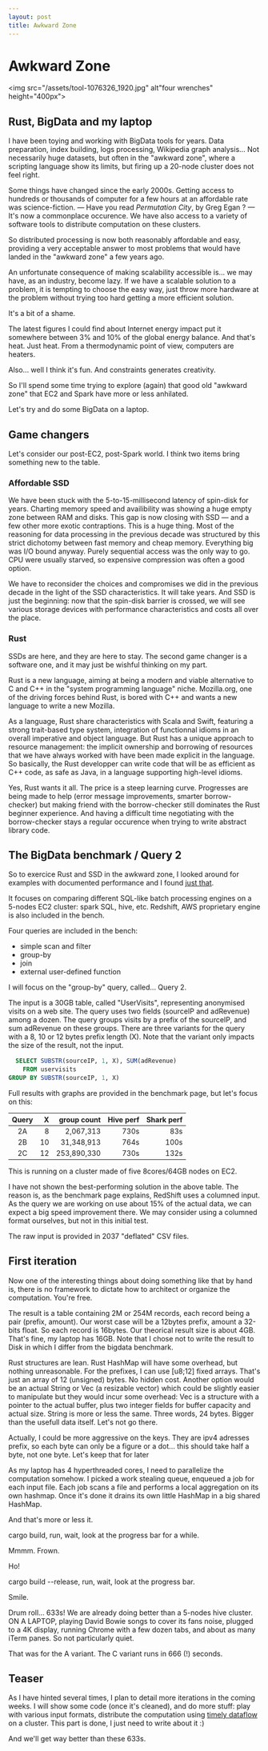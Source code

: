 ```yaml
---
layout: post
title: Awkward Zone
---
```


# Awkward Zone

<img src="/assets/tool-1076326_1920.jpg" alt"four wrenches" height="400px">

## Rust, BigData and my laptop

I have been toying and working with BigData tools for years. Data preparation,
index building, logs processing, Wikipedia graph analysis...
Not necessarily huge
datasets, but often in the "awkward zone", where a scripting language show its
limits, but firing up a 20-node cluster does not feel right.

Some things have changed since the early 2000s. Getting access to hundreds or
thousands of computer for a few hours at an affordable rate was
science-fiction. — Have you read _Permutation City_, by Greg Egan ? — 
It's now a commonplace occurence. We have also access to
a variety of software tools to distribute computation on these clusters.

So distributed processing is now both reasonably affordable and easy, providing
a very acceptable answer to most problems that would have landed in the
"awkward zone" a few years ago.

An unfortunate consequence of making scalability accessible is... we may have,
as an industry, become lazy. If we have a scalable solution to a problem, it is
tempting to choose the easy way, just throw more hardware at the problem
without trying too hard getting a more efficient solution.

It's a bit of a shame.

The latest figures I could find about Internet energy impact put it somewhere
between 3% and 10% of the global energy balance. And that's heat. Just heat.
From a thermodynamic point of view, computers are heaters.

Also... well I think it's fun. And constraints generates creativity.

So I'll spend some time trying to explore (again) that good old "awkward zone"
that EC2 and Spark have more or less anhilated.

Let's try and do some BigData on a laptop.

## Game changers

Let's consider our post-EC2, post-Spark world. I think two items bring
something new to the table.

### Affordable SSD

We have been stuck with the 5-to-15-millisecond latency of spin-disk for years.
Charting memory speed and availibility was showing a huge empty zone between
RAM and disks. This gap is now closing with SSD — and a few other more
exotic contraptions. This is a huge thing. Most of the reasoning for data
processing in the previous decade was structured by this strict dichotomy
between fast memory and cheap memory. Everything big
was I/O bound anyway. Purely sequential access was the only way to go. CPU were
usually starved, so expensive compression was often a good option.

We have to reconsider the choices and compromises we did in the previous decade
in the light of the SSD characteristics. It will take years. And SSD is just
the beginning: now that the spin-disk barrier is crossed, we will see
various storage devices with performance characteristics and costs all over
the place.

### Rust

SSDs are here, and they are here to stay. The second game changer is a software
one, and it may just be wishful thinking on my part.

Rust is a new language, aiming at being a modern and viable alternative to
C and C++ in the "system programming language" niche. Mozilla.org, one of the
driving forces behind Rust, is bored with C++ and wants a new language to
write a new Mozilla.

As a language, Rust share characteristics with Scala and Swift, featuring a
strong trait-based type system, integration of functionnal idioms in an overall
imperative and object language. But Rust has a unique approach to resource
management: the implicit ownership and borrowing of resources that we have
always worked with have been made explicit in the language. So basically, the
Rust developper can write code that will be as efficient as C++ code, as
safe as Java, in a language supporting high-level idioms.

Yes, Rust wants it all. The price is a steep learning curve. Progresses
are being
made to help (error message improvements, smarter borrow-checker) but
making friend with the borrow-checker still dominates the Rust beginner
experience. And having a difficult time negotiating with the borrow-checker
stays a regular occurence when trying to write abstract library code.

## The BigData benchmark / Query 2

So to exercice Rust and SSD in the awkward zone, I looked around for
examples with documented performance and I found
[just that](https://amplab.cs.berkeley.edu/benchmark/).

It focuses on comparing different SQL-like batch processing engines on a
5-nodes EC2 cluster: spark SQL, hive, etc. Redshift, AWS proprietary
engine is also included in the bench.

Four queries are included in the bench:
- simple scan and filter
- group-by
- join
- external user-defined function

I will focus on the "group-by" query, called... Query 2. 

The input is a 30GB table, called "UserVisits", representing anonymised
visits on a web site. The query uses two fields (sourceIP and adRevenue) among
a dozen. The query groups visits by a prefix of the sourceIP, and sum
adRevenue on these groups. There are three variants for the query with a
8, 10 or 12 bytes prefix length (X). Note that the variant only impacts the
size of the result, not the input.

```SQL
  SELECT SUBSTR(sourceIP, 1, X), SUM(adRevenue)
    FROM uservisits
GROUP BY SUBSTR(sourceIP, 1, X)
```

Full results with graphs are provided in the benchmark page, but let's focus
on this:

| Query   |  X | group count | Hive perf | Shark perf |
|:-------:|---:|------------:|----------:|-----------:|
|   2A    |   8|   2,067,313 |      730s |        83s |
|   2B    |  10|  31,348,913 |      764s |       100s |
|   2C    |  12| 253,890,330 |      730s |       132s |

This is running on a cluster made of five 8cores/64GB nodes on EC2.

I have not shown the best-performing solution in the above table. The reason
is, as the benchmark page explains, RedShift uses a columned input. As the
query we are working on use about 15% of the actual data, we can expect a big
speed improvement there. We may consider using a columned format ourselves,
but not in this initial test.

The raw input is provided in 2037 "deflated" CSV files.

## First iteration

Now one of the interesting things about doing something like that by hand
is, there is no framework to dictate how to architect or organize the
computation. You're free.

The result is a table containing 2M or 254M records, each record being
a pair (prefix, amount). Our worst case will be a 12bytes prefix, amount a
32-bits float. So each record is 16bytes. Our theorical result size is
about 4GB. That's fine, my laptop has 16GB. Note that I chose not to write
the result to Disk in which I differ from the bigdata benchmark.

Rust structures are lean. Rust HashMap will have some overhead, but nothing
unreasonable. For the prefixes, I can use [u8;12] fixed arrays. That's just
an array of 12 (unsigned) bytes. No hidden
cost. Another option would be an actual String or Vec
(a resizable vector) which could be slightly easier to manipulate but they
would incur some overhead: Vec is a structure with a pointer to the actual
buffer, plus two integer fields for buffer capacity and actual size.
String is more or less the same. Three
words, 24 bytes. Bigger than the usefull data itself. Let's not go there.

Actually, I could be more aggressive on the keys. They are ipv4 adresses
prefix,
so each byte can only be a figure or a dot... this should take half a byte,
not one byte. Let's keep that for later

As my laptop has 4 hyperthreaded cores, I need to parallelize the computation
somehow. I picked a work stealing queue, enqueued a job for each input file.
Each job scans a file and performs a local aggregation on its own hashmap.
Once it's done it drains its own little HashMap in a big shared HashMap.

And that's more or less it.

cargo build, run, wait, look at the progress bar for a while.

Mmmm. Frown.

Ho!

cargo build --release, run, wait, look at the progress bar.

Smile.

Drum roll... 633s! We are already doing better than a 5-nodes hive cluster.
ON A LAPTOP, playing David Bowie songs to cover its fans noise,
plugged to a 4K display, running Chrome with a few dozen tabs,
and about as many iTerm panes. So not particularly quiet.

That was for the A variant. The C variant runs in 666 (!) seconds.

## Teaser

As I have hinted several times, I plan to detail more iterations in the
coming weeks.
I will show some code (once it's cleaned), and do more stuff: play with
various input formats, distribute the computation using
[timely dataflow](https://github.com/frankmcsherry/timely-dataflow)
on a cluster. This part is done, I just need to write about it :)

And we'll get way better than these 633s.
